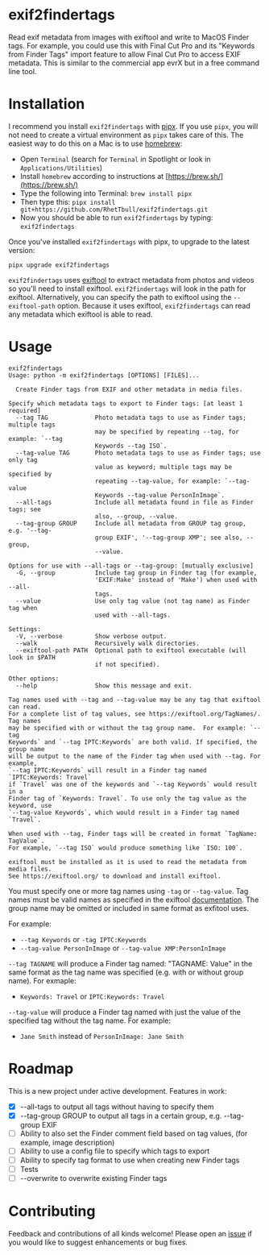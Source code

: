 # exif2findertags
Read exif metadata from images with exiftool and write to MacOS Finder tags.  For example, you could use this with Final Cut Pro and its "Keywords from Finder Tags" import feature to allow Final Cut Pro to access EXIF metadata. This is similar to the commercial app evrX but in a free command line tool.

# Installation
I recommend you install `exif2findertags` with [pipx](https://github.com/pipxproject/pipx). If you use `pipx`, you will not need to create a virtual environment as `pipx` takes care of this. The easiest way to do this on a Mac is to use [homebrew](https://brew.sh/):

- Open `Terminal` (search for `Terminal` in Spotlight or look in `Applications/Utilities`)
- Install `homebrew` according to instructions at [https://brew.sh/](https://brew.sh/)
- Type the following into Terminal: `brew install pipx`
- Then type this: `pipx install git+https://github.com/RhetTbull/exif2findertags.git`
- Now you should be able to run `exif2findertags` by typing: `exif2findertags`

Once you've installed `exif2findertags` with pipx, to upgrade to the latest version:

    pipx upgrade exif2findertags

`exif2findertags` uses [exiftool](https://exiftool.org) to extract metadata from photos and videos so you'll need to install exiftool.  `exif2findertags` will look in the path for exiftool.  Alternatively, you can specify the path to exiftool using the `--exiftool-path` option.  Because it uses exiftool, `exif2findertags` can read any metadata which exiftool is able to read.


# Usage
```
exif2findertags
Usage: python -m exif2findertags [OPTIONS] [FILES]...

  Create Finder tags from EXIF and other metadata in media files.

Specify which metadata tags to export to Finder tags: [at least 1 required]
  --tag TAG             Photo metadata tags to use as Finder tags; multiple tags
                        may be specified by repeating --tag, for example: `--tag
                        Keywords --tag ISO`.
  --tag-value TAG       Photo metadata tags to use as Finder tags; use only tag
                        value as keyword; multiple tags may be specified by
                        repeating --tag-value, for example: `--tag-value
                        Keywords --tag-value PersonInImage`.
  --all-tags            Include all metadata found in file as Finder tags; see
                        also, --group, --value.
  --tag-group GROUP     Include all metadata from GROUP tag group, e.g. '--tag-
                        group EXIF', '--tag-group XMP'; see also, --group,
                        --value.

Options for use with --all-tags or --tag-group: [mutually exclusive]
  -G, --group           Include tag group in Finder tag (for example,
                        'EXIF:Make' instead of 'Make') when used with --all-
                        tags.
  --value               Use only tag value (not tag name) as Finder tag when
                        used with --all-tags.

Settings:
  -V, --verbose         Show verbose output.
  --walk                Recursively walk directories.
  --exiftool-path PATH  Optional path to exiftool executable (will look in $PATH
                        if not specified).

Other options:
  --help                Show this message and exit.

Tag names used with --tag and --tag-value may be any tag that exiftool can read.
For a complete list of tag values, see https://exiftool.org/TagNames/. Tag names
may be specified with or without the tag group name.  For example: `--tag
Keywords` and `--tag IPTC:Keywords` are both valid. If specified, the group name
will be output to the name of the Finder tag when used with --tag. For example,
`--tag IPTC:Keywords` will result in a Finder tag named `IPTC:Keywords: Travel`
if `Travel` was one of the keywords and `--tag Keywords` would result in a
Finder tag of `Keywords: Travel`. To use only the tag value as the keyword, use
`--tag-value Keywords`, which would result in a Finder tag named `Travel`.

When used with --tag, Finder tags will be created in format `TagName: TagValue`.
For example, `--tag ISO` would produce something like `ISO: 100`.

exiftool must be installed as it is used to read the metadata from media files.
See https://exiftool.org/ to download and install exiftool.
```

You must specify one or more tag names using `-tag` or `--tag-value`.  Tag names must be valid names as specified in the exiftool [documentation](https://exiftool.org/TagNames/).  The group name may be omitted or included in same format as exfitool uses.

For example:

- `--tag Keywords` or `-tag IPTC:Keywords`
- `--tag-value PersonInImage` or `--tag-value XMP:PersonInImage`

`--tag TAGNAME` will produce a Finder tag named: "TAGNAME: Value" in the same format as the tag name was specified (e.g. with or without group name).  For exmaple:

- `Keywords: Travel` or `IPTC:Keywords: Travel`

`--tag-value` will produce a Finder tag named with just the value of the specified tag without the tag name.  For example:

- `Jane Smith` instead of `PersonInImage: Jane Smith`

# Roadmap

This is a new project under active development. Features in work:

- [x] --all-tags to output all tags without having to specify them
- [X] --tag-group GROUP to output all tags in a certain group, e.g. --tag-group EXIF
- [ ] Ability to also set the Finder comment field based on tag values, (for example, image description)
- [ ] Ability to use a config file to specify which tags to export
- [ ] Ability to specify tag format to use when creating new Finder tags
- [ ] Tests
- [ ] --overwrite to overwrite existing Finder tags

# Contributing

Feedback and contributions of all kinds welcome!  Please open an [issue](https://github.com/RhetTbull/exif2findertags/issues) if you would like to suggest enhancements or bug fixes.
